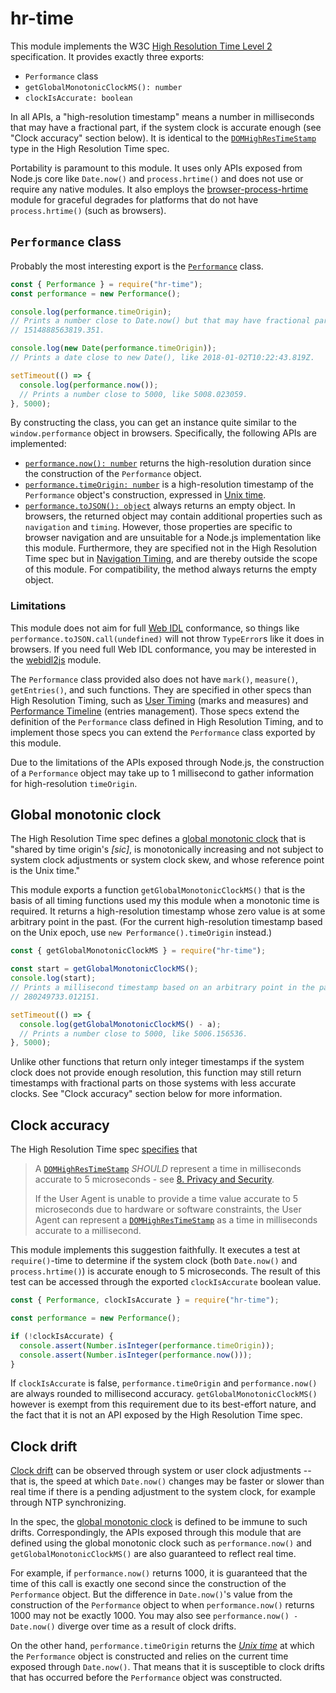 # hr-time

This module implements the W3C [High Resolution Time Level 2][HR-TIME] specification. It provides exactly three exports:

- `Performance` class
- `getGlobalMonotonicClockMS(): number`
- `clockIsAccurate: boolean`

In all APIs, a "high-resolution timestamp" means a number in milliseconds that may have a fractional part, if the system clock is accurate enough (see "Clock accuracy" section below). It is identical to the [`DOMHighResTimeStamp`][] type in the High Resolution Time spec.

Portability is paramount to this module. It uses only APIs exposed from Node.js core like `Date.now()` and `process.hrtime()` and does not use or require any native modules. It also employs the [browser-process-hrtime][] module for graceful degrades for platforms that do not have `process.hrtime()` (such as browsers).

## `Performance` class

Probably the most interesting export is the [`Performance`][] class.

```js
const { Performance } = require("hr-time");
const performance = new Performance();

console.log(performance.timeOrigin);
// Prints a number close to Date.now() but that may have fractional parts, like
// 1514888563819.351.

console.log(new Date(performance.timeOrigin));
// Prints a date close to new Date(), like 2018-01-02T10:22:43.819Z.

setTimeout(() => {
  console.log(performance.now());
  // Prints a number close to 5000, like 5008.023059.
}, 5000);
```

By constructing the class, you can get an instance quite similar to the `window.performance` object in browsers. Specifically, the following APIs are implemented:

* [`performance.now(): number`][`Performance#now()`] returns the high-resolution duration since the construction of the `Performance` object.
* [`performance.timeOrigin: number`][`Performance#timeOrigin`] is a high-resolution timestamp of the `Performance` object's construction, expressed in [Unix time][].
* [`performance.toJSON(): object`][`Performance#toJSON()`] always returns an empty object. In browsers, the returned object may contain additional properties such as `navigation` and `timing`. However, those properties are specific to browser navigation and are unsuitable for a Node.js implementation like this module. Furthermore, they are specified not in the High Resolution Time spec but in [Navigation Timing][NAVIGATION-TIMING], and are thereby outside the scope of this module. For compatibility, the method always returns the empty object.

### Limitations

This module does not aim for full [Web IDL][WEBIDL] conformance, so things like `performance.toJSON.call(undefined)` will not throw `TypeError`s like it does in browsers. If you need full Web IDL conformance, you may be interested in the [webidl2js][] module.

The `Performance` class provided also does not have `mark()`, `measure()`, `getEntries()`, and such functions. They are specified in other specs than High Resolution Timing, such as [User Timing][USER-TIMING] (marks and measures) and [Performance Timeline][PERFORMANCE-TIMELINE] (entries management). Those specs extend the definition of the `Performance` class defined in High Resolution Timing, and to implement those specs you can extend the `Performance` class exported by this module.

Due to the limitations of the APIs exposed through Node.js, the construction of a `Performance` object may take up to 1 millisecond to gather information for high-resolution `timeOrigin`.

## Global monotonic clock

The High Resolution Time spec defines a [global monotonic clock][] that is "shared by time origin's *[sic]*, is monotonically increasing and not subject to system clock adjustments or system clock skew, and whose reference point is the Unix time."

This module exports a function `getGlobalMonotonicClockMS()` that is the basis of all timing functions used my this module when a monotonic time is required. It returns a high-resolution timestamp whose zero value is at some arbitrary point in the past. (For the current high-resolution timestamp based on the Unix epoch, use `new Performance().timeOrigin` instead.)

```js
const { getGlobalMonotonicClockMS } = require("hr-time");

const start = getGlobalMonotonicClockMS();
console.log(start);
// Prints a millisecond timestamp based on an arbitrary point in the past, like
// 280249733.012151.

setTimeout(() => {
  console.log(getGlobalMonotonicClockMS() - a);
  // Prints a number close to 5000, like 5006.156536.
}, 5000);
```

Unlike other functions that return only integer timestamps if the system clock does not provide enough resolution, this function may still return timestamps with fractional parts on those systems with less accurate clocks. See "Clock accuracy" section below for more information.

## Clock accuracy

The High Resolution Time spec [specifies][`DOMHighResTimeStamp`] that

> A [`DOMHighResTimeStamp`][] *SHOULD* represent a time in milliseconds accurate to 5 microseconds - see [8. Privacy and Security][HR-TIME §8].
>
> If the User Agent is unable to provide a time value accurate to 5 microseconds due to hardware or software constraints, the User Agent can represent a [`DOMHighResTimeStamp`][] as a time in milliseconds accurate to a millisecond.

This module implements this suggestion faithfully. It executes a test at `require()`-time to determine if the system clock (both `Date.now()` and `process.hrtime()`) is accurate enough to 5 microseconds. The result of this test can be accessed through the exported `clockIsAccurate` boolean value.

```js
const { Performance, clockIsAccurate } = require("hr-time");

const performance = new Performance();

if (!clockIsAccurate) {
  console.assert(Number.isInteger(performance.timeOrigin));
  console.assert(Number.isInteger(performance.now()));
}
```

If `clockIsAccurate` is false, `performance.timeOrigin` and `performance.now()` are always rounded to millisecond accuracy. `getGlobalMonotonicClockMS()` however is exempt from this requirement due to its best-effort nature, and the fact that it is not an API exposed by the High Resolution Time spec.

## Clock drift

[Clock drift][clock drift] can be observed through system or user clock adjustments -- that is, the speed at which `Date.now()` changes may be faster or slower than real time if there is a pending adjustment to the system clock, for example through NTP synchronizing.

In the spec, the [global monotonic clock][] is defined to be immune to such drifts. Correspondingly, the APIs exposed through this module that are defined using the global monotonic clock such as `performance.now()` and `getGlobalMonotonicClockMS()` are also guaranteed to reflect real time.

For example, if `performance.now()` returns 1000, it is guaranteed that the time of this call is exactly one second since the construction of the `Performance` object. But the difference in `Date.now()`'s value from the construction of the `Performance` object to when `performance.now()` returns 1000 may not be exactly 1000.  You may also see `performance.now() - Date.now()` diverge over time as a result of clock drifts.

On the other hand, `performance.timeOrigin` returns the *[Unix time][]* at which the `Performance` object is constructed and relies on the current time exposed through `Date.now()`. That means that it is susceptible to clock drifts that has occurred before the `Performance` object was constructed.

[HR-TIME]: https://w3c.github.io/hr-time/
[NAVIGATION-TIMING]: https://w3c.github.io/navigation-timing/
[PERFORMANCE-TIMELINE]: https://w3c.github.io/performance-timeline/
[USER-TIMING]: https://w3c.github.io/user-timing/
[WEBIDL]: https://heycam.github.io/webidl/

[HR-TIME §8]: https://w3c.github.io/hr-time/#privacy-security

[`DOMHighResTimeStamp`]: https://w3c.github.io/hr-time/#dom-domhighrestimestamp
[`Performance`]: https://w3c.github.io/hr-time/#dfn-performance
[`Performance#now()`]: https://w3c.github.io/hr-time/#dom-performance-now
[`Performance#timeOrigin`]: https://w3c.github.io/hr-time/#dom-performance-timeorigin
[`Performance#toJSON()`]: https://w3c.github.io/hr-time/#dom-performance-tojson
[browser-process-hrtime]: https://www.npmjs.com/package/browser-process-hrtime
[clock drift]: https://en.wikipedia.org/wiki/Clock_drift
[global monotonic clock]: https://w3c.github.io/hr-time/#dfn-global-monotonic-clock
[Unix time]: https://en.wikipedia.org/wiki/Unix_time
[webidl2js]: https://github.com/jsdom/webidl2js
